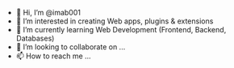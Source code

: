 - 👋 Hi, I’m @imab001
- 👀 I’m interested in creating Web apps, plugins & extensions
- 🌱 I’m currently learning Web Development (Frontend, Backend, Databases)
- 💞️ I’m looking to collaborate on ...
- 📫 How to reach me ...

<!---
imab001/imab001 is a ✨ special ✨ repository because its `README.md` (this file) appears on your GitHub profile.
You can click the Preview link to take a look at your changes.
--->
